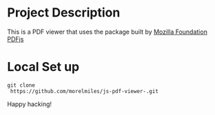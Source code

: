 # Project Description

This is a PDF viewer that uses the package built by [Mozilla Foundation PDFjs](https://mozilla.github.io/pdf.js/build/pdf.js)

# Local Set up

```
git clone
 https://github.com/morelmiles/js-pdf-viewer-.git
```

Happy hacking!
